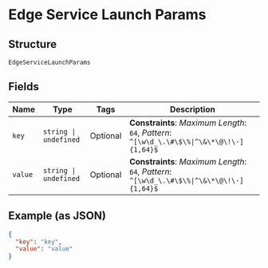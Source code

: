 
# Edge Service Launch Params

## Structure

`EdgeServiceLaunchParams`

## Fields

| Name | Type | Tags | Description |
|  --- | --- | --- | --- |
| `key` | `string \| undefined` | Optional | **Constraints**: *Maximum Length*: `64`, *Pattern*: `^[\w\d_\.\#\$\%\|^\&\*\@\!\-]{1,64}$` |
| `value` | `string \| undefined` | Optional | **Constraints**: *Maximum Length*: `64`, *Pattern*: `^[\w\d_\.\#\$\%\|^\&\*\@\!\-]{1,64}$` |

## Example (as JSON)

```json
{
  "key": "key",
  "value": "value"
}
```

